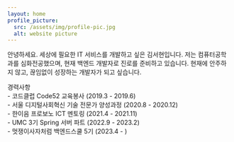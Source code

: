 ```yaml
---
layout: home
profile_picture:
  src: /assets/img/profile-pic.jpg
  alt: website picture
---
```


<p>
  안녕하세요. 세상에 필요한 IT 서비스를 개발하고 싶은 김서현입니다.
  저는 컴퓨터공학과를 심화전공했으며, 현재 백엔드 개발자로 진로를 준비하고 있습니다. 현재에 안주하지 않고, 끊임없이 성장하는 개발자가 되고 싶습니다.
</p>

<p>
  경력사항<br>
  - 코드클럽 Code52 교육봉사 (2019.3 - 2019.6)<br>
  - 서울 디지털사회혁신 기술 전문가 양성과정 (2020.8 - 2020.12)<br>
  - 한이음 프로보노 ICT 멘토링 (2021.4 - 2021.11)<br>
  - UMC 3기 Spring 서버 파트 (2022.9 - 2023.2)<br>
  - 멋쟁이사자처럼 백엔드스쿨 5기 (2023.4 - )<br>
</p>

